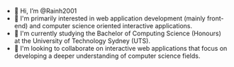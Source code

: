 - 👋 Hi, I’m @Rainh2001
- 👀 I'm primarily interested in web application development (mainly front-end) and computer science oriented interactive applications.
- 🌱 I'm currently studying the Bachelor of Computing Science (Honours) at the University of Technology Sydney (UTS).
- 💞️ I'm looking to collaborate on interactive web applications that focus on developing a deeper understanding of computer science fields.

<!---
Rainh2001/Rainh2001 is a ✨ special ✨ repository because its `README.md` (this file) appears on your GitHub profile.
You can click the Preview link to take a look at your changes.
--->
